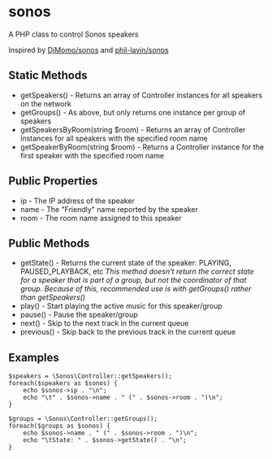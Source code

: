 sonos
=====

A PHP class to control Sonos speakers

Inspired by [DjMomo/sonos](https://github.com/DjMomo/sonos) and [phil-lavin/sonos](https://github.com/phil-lavin/sonos)


Static Methods
--------------
* getSpeakers() - Returns an array of Controller instances for all speakers on the network
* getGroups() - As above, but only returns one instance per group of speakers
* getSpeakersByRoom(string $room) - Returns an array of Controller instances for all speakers with the specified room name
* getSpeakerByRoom(string $room) - Returns a Controller instance for the first speaker with the specified room name


Public Properties
-----------------
* ip - The IP address of the speaker
* name - The "Friendly" name reported by the speaker
* room - The room name assigned to this speaker


Public Methods
--------------
* getState() - Returns the current state of the speaker: PLAYING, PAUSED_PLAYBACK, etc
_This method doesn't return the correct state for a speaker that is part of a group, but not the coordinator of that group._
_Because of this, recommended use is with getGroups() rather than getSpeakers()_
* play() - Start playing the active music for this speaker/group
* pause() - Pause the speaker/group
* next() - Skip to the next track in the current queue
* previous() - Skip back to the previous track in the current queue


Examples
--------

```
$speakers = \Sonos\Controller::getSpeakers();
foreach($speakers as $sonos) {
	echo $sonos->ip . "\n";
	echo "\t" . $sonos->name . " (" . $sonos->room . ")\n";
}
```

```
$groups = \Sonos\Controller::getGroups();
foreach($groups as $sonos) {
	echo $sonos->name . " (" . $sonos->room . ")\n";
	echo "\tState: " . $sonos->getState() . "\n";
}
```
